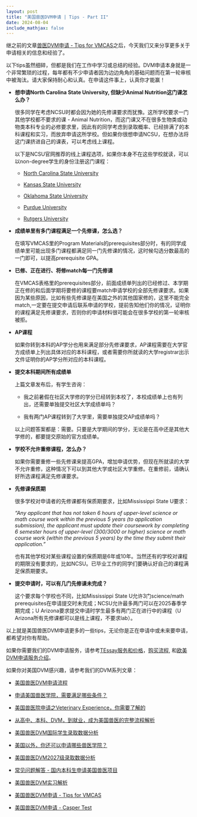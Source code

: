 ```yaml
---
layout: post
title: "美国兽医DVM申请 | Tips - Part II"
date: 2024-08-04
include_mathjax: false
---
```


继之前的文章[兽医DVM申请 - Tips for VMCAS](https://tessay.org/blog/2024/07/07/dvm-vmcas-tips)之后，今天我们又来分享更多关于申请相关的信息和经验了。

以下tips虽然细碎，但都是我们在工作中学习或总结的经验。DVM申请本身就是一个非常繁琐的过程，每年都有不少申请者因为边边角角的基础问题而在第一轮审核中被淘汰。请大家保持耐心和认真。在申请这件事上，认真你才能赢！

+ **想申请North Carolina State University, 但缺少Animal Nutrition这门课怎么办？**

    很多同学在考虑NCSU时都会因为她的先修课要求而犹豫。这所学校要求一门其他学校都不要求的课 - Animal Nutrition，而这门课又不在很多生物类或动物类本科专业的必修要求里，因此有的同学考虑到录取概率、已经排满了的本科课程和实习，而放弃申请这所学校。但如果你很想申请NCSU，在想办法将这门课挤进自己的课表，可以考虑线上课程。
    
    以下是NCSU官网推荐的线上课程选项，如果你本身不在这些学校就读，可以以non-degree学生的身份注册这门课程：

    + [North Carolina State University](https://online-distance.ncsu.edu/program/university-certificate-in-animal-nutrition/courses/)
      
    + [Kansas State University](https://eis.global.ksu.edu/CreditReg/CourseSearch/Course.do?open=true&sectionId=82728)
    
    + [Oklahoma State University](http://catalog.okstate.edu/courses/ansi/)
    
    + [Purdue University](https://www.eventreg.purdue.edu/info/animal-nutrition/default.aspx)
    
    + [Rutgers University](http://animalsciences.rutgers.edu/undergraduate/courses/11067330w.html)

+ **成绩单里有多门课程满足一个先修课，怎么选？**

    在填写VMCAS里的Program Materials的prerequisites部分时，有的同学成绩单里可能出现多门课程都满足同一门先修课的情况，这时候勾选分数最高的一门即可，以提高prerequisite GPA。

+ **已修、正在进行、将修match每一门先修课**

    在VMCAS表格里的prerequisites部分，前面成绩单列出的已经修过、本学期正在修的和后面学期将要修的课程要match申请学校的全部先修课要求。如果因为某些原因，比如有些先修课是在美国之外的其他国家修的，这里不能完全match,一定要在提交申请后联系申请的学校，提前告知他们你的情况，证明你的课程满足先修课要求，否则你的申请材料很可能会在很多学校的第一轮审核被拒。

+ **AP课程**

    如果你转到本科的AP学分也用来满足部分先修课要求，AP课程需要在大学官方成绩单上列出具体对应的本科课程，或者需要你所就读的大学registrar出示文件证明你的AP学分所对应的本科课程。

+ **提交本科期间所有成绩单**

    上篇文章发布后，有学生咨询：
    
    + 我之前暑假在社区大学修的学分已经转到本校了，本校成绩单上也有列出，还需要单独提交社区大学成绩单吗？
      
    + 我有两门AP课程转到了大学里，需要单独提交AP成绩单吗？
    
    以上问题答案都是：需要。只要是大学期间的学分，无论是在高中还是其他大学修的，都要提交原始的官方成绩单。

+ **学校不允许重修课程，怎么办？**

    如果你需要重修一些先修课来提高GPA，增加申请优势，但现在所就读的大学不允许重修，这种情况下可以到其他大学或社区大学重修。在重修前，请确认好所选课程满足先修课要求。

+ **先修课保质期**

    很多学校对申请者的先修课都有保质期要求，比如Mississippi State U要求：
    
    *“Any applicant that has not taken 6 hours of upper-level science or math course work within the previous 5 years (to application submission), the applicant must update their coursework by completing 6 semester hours of upper-level (300/3000 or higher) science or math course work (within the previous 5 years) by the time they submit their application.”*
    
    也有其他学校对某些课程设置的保质期是6年或10年。当然还有的学校对课程的期限没有要求的，比如NCSU。已毕业工作的同学们要确认好自己的课程满足保质期要求。

+ **提交申请时，可以有几门先修课未完成？**

    这个要求每个学校也不同，比如Mississippi State U允许3门science/math prerequisites在申请提交时未完成；NCSU允许最多两门可以在2025春季学期完成；U Arizona要求提交申请时学生最多有两门正在进行中的课程（U Arizona所有先修课都可以是线上课程，不要求lab）。

以上就是美国兽医DVM申请更多的一些tips，无论你是正在申请中或未来要申请，都希望对你有帮助。

如果你需要我们的DVM申请服务，请参考[TEssay服务和价格](https://tessay.org/blog/2024/04/02/faq)，[购买流程](https://tessay.org/blog/2024/04/10/contact-form), 和[欧美DVM申请服务介绍](https://tessay.org/blog/2024/05/29/intro-to-dvm-application-service)。


如果你对美国DVM感兴趣，请参考我们的DVM系列文章：

+ [美国兽医DVM申请流程](https://www.tessay.org/blog/2018/10/05/vmcas)

+ [申请美国兽医学院，需要满足哪些条件？](https://www.tessay.org/blog/2020/12/29/dvm-application)

+ [美国兽医院申请之Veterinary Experience，你需要了解的](https://www.tessay.org/blog/2022/04/18/veterinary-experience)

+ [从高中、本科、DVM，到就业，成为美国兽医的完整流程解析](https://www.tessay.org/blog/2023/03/20/dvm-whole-process)

+ [美国兽医DVM国际学生录取数据分析](https://tessay.org/blog/2022/11/28/dvm-international-admission-analytics)

+ [美国以外，你还可以申请哪些兽医学院？](https://tessay.org/blog/2023/07/18/vet-schools-outside-of-america)

+ [美国兽医DVM2027级录取数据分析](https://tessay.org/blog/2023/08/01/2027-DVM-Admission-Analytics)

+ [常见问题解答 - 国内本科生申请美国兽医项目](https://tessay.org/blog/2023/04/09/dvm-foreign-applicants-faq)

+ [美国兽医DVM实习解析](https://tessay.org/blog/2023/11/01/post-dvm-analytics)

+ [美国兽医DVM申请 - Tips for VMCAS](https://tessay.org/blog/2024/07/07/dvm-vmcas-tips)

+ [美国兽医DVM申请 - Casper Test](https://tessay.org/blog/2024/07/14/casper-test-for-dvm)

